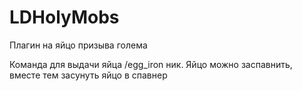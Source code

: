 # LDHolyMobs
Плагин на яйцо призыва голема

Команда для выдачи яйца /egg_iron ник.
Яйцо можно заспавнить, вместе тем засунуть яйцо в спавнер
